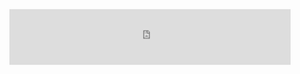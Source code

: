 <div style="margin:auto;overflow:hidden" class="framed-content  framed-python-start">
<iframe src="https://openml.github.io/openml-python/develop/index.html"
        class="framed-github framed-python" height="100vh" width="100%" frameborder="0" id="python_api_frame"
        allowfullscreen sandbox="allow-scripts allow-same-origin">
  <p> <a href="https://openml.github.io/openml-python/develop/index.html">
    Fallback link for browsers that don't support iframes
  </a> </p>
</iframe>
<script type="text/javascript">
window.addEventListener("load", function(){
  var doc=document.getElementById("python_api_frame").head;
  doc.appendChild('<style type="text/css">#gh-banner{display:none};</style>');
});
</script>
</div>
